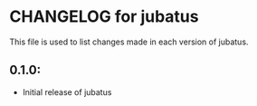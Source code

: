# CHANGELOG for jubatus

This file is used to list changes made in each version of jubatus.

## 0.1.0:

- Initial release of jubatus
